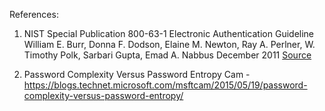 
References:

1. 	NIST Special Publication 800-63-1
	Electronic Authentication Guideline
	William E. Burr, Donna F. Dodson, Elaine M. Newton, Ray A. Perlner, W. Timothy Polk, Sarbari Gupta, Emad A. Nabbus
	December 2011
	[Source](https://nvlpubs.nist.gov/nistpubs/Legacy/SP/nistspecialpublication800-63ver1.0.2.pdf)

2.  Password Complexity Versus Password Entropy
    Cam - https://blogs.technet.microsoft.com/msftcam/2015/05/19/password-complexity-versus-password-entropy/